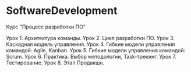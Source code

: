 # SoftwareDevelopment
Курс "Процесс разработки ПО"

Урок 1. Архитектура команды.
Урок 2. Цикл разработки ПО.
Урок 3. Каскадная модель управления.
Урок 4. Гибкие модели управления командой: Agile, Kanban.
Урок 5. Гибкие модели управления командой: Scrum.
Урок 6. Практика. Выбор методологии, Task-трекинг.
Урок 7. Тестирование.
Урок 8. Этап Продакшн.
